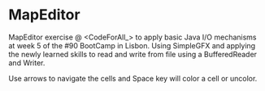 # MapEditor
MapEditor exercise @ &lt;CodeForAll_> to apply basic Java I/O mechanisms at week 5 of the #90 BootCamp in Lisbon.
Using SimpleGFX and applying the newly learned skills to read and write from file using a BufferedReader and Writer.

Use arrows to navigate the cells and Space key will color a cell or uncolor.
